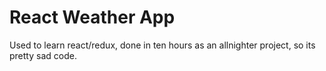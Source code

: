 # React Weather App

Used to learn react/redux, done in ten hours as an allnighter project, so its pretty sad code.
